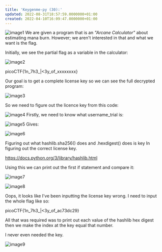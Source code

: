 ```yaml
---
title: 'Keygenme-py (30):'
updated: 2022-08-31T18:57:59.0000000+01:00
created: 2022-04-10T16:09:47.0000000+01:00
---
```


![image1](../../../../_resources/image1-29.png)
We are given a program that is an *"Arcane Calculator"* about estimating mana burn. However; we aren't interested in that and what we want is the flag.

Initially, we see the partial flag as a variable in the calculator:

![image2](../../../../_resources/image2-27.png)

picoCTF{1n_7h3\_\|\<3y_of_xxxxxxxx}

Our goal is to get a complete license key so we can see the full decrypted program:

![image3](../../../../_resources/image3-23.png)

So we need to figure out the licence key from this code:

![image4](../../../../_resources/image4-17.png)
Firstly, we need to know what username_trial is:

![image5](../../../../_resources/image5-11.png)
Gives:  

![image6](../../../../_resources/image6-5.png)

Figuring out what hashlib.sha256() does and .hexdigest() does is key
In figuring out the correct license key.

<https://docs.python.org/3/library/hashlib.html>  

Using this we can print out the first if statement and compare it:

![image7](../../../../_resources/image7-4.png)

![image8](../../../../_resources/image8-3.png)

Oops, it looks like I've been inputting the license key wrong. I need to input the whole flag like so:

picoCTF{1n_7h3\_\|\<3y_of_ac73dc29}

All that was required was to print out each value of the hashlib hex digest then we make the index at the key equal that number.

I never even needed the key.

![image9](../../../../_resources/image9-2.png)

